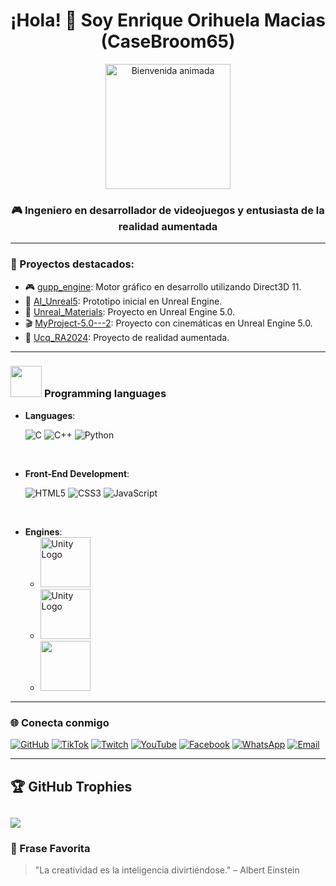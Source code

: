 <h1 align="center">¡Hola! 👋 Soy Enrique Orihuela Macias (CaseBroom65)</h1>

<div align="center">
  <img src="https://media4.giphy.com/media/v1.Y2lkPTc5MGI3NjExOHRnaGtidXR6MGxsaHJtOW0yYWRoNjcxcnYyd2RqamdqOXoyYmRueCZlcD12MV9pbnRlcm5hbF9naWZfYnlfaWQmY3Q9Zw/lbAgIgQ6Dytkk/giphy.gif" height="200" alt="Bienvenida animada" />
</div>

<h3 align="center">🎮 Ingeniero en desarrollador de videojuegos y entusiasta de la realidad aumentada</h3>

---

### 🚀 Proyectos destacados:

- 🎮 [gupp_engine](https://github.com/CaseBroom65/gupp_engine): Motor gráfico en desarrollo utilizando Direct3D 11.
- 🧪 [AI_Unreal5](https://github.com/CaseBroom65/UR5-IA): Prototipo inicial en Unreal Engine.
- 🔮 [Unreal_Materials](https://github.com/CaseBroom65/Unreal_Engine_5_Material): Proyecto en Unreal Engine 5.0.
- 🎬 [MyProject-5.0---2](https://github.com/CaseBroom65/MyProject-5.0---2): Proyecto con cinemáticas en Unreal Engine 5.0.
- 🧠 [Ucq_RA2024](https://github.com/CaseBroom65/Ucq_RA2024): Proyecto de realidad aumentada.

---

### <picture> <img src = "https://github.com/7oSkaaa/7oSkaaa/blob/main/Images/Programming_Languages.gif?raw=true" width = 50px>  </picture> Programming languages

- **Languages**:
    
    ![C](https://img.shields.io/badge/C%20-%232370ED.svg?style=for-the-badge&logo=c&logoColor=white)
    ![C++](https://img.shields.io/badge/C++%20-%2300599C.svg?style=for-the-badge&logo=c%2B%2B&logoColor=white)
    ![Python](https://img.shields.io/badge/Python%20-%2314354C.svg?style=for-the-badge&logo=python&logoColor=white)

<br>   
    
- **Front-End Development**:

   ![HTML5](https://img.shields.io/badge/HTML5%20-%23E34F26.svg?style=for-the-badge&logo=html5&logoColor=white)
   ![CSS3](https://img.shields.io/badge/CSS%20-%231572B6.svg?style=for-the-badge&logo=css3&logoColor=white)
   ![JavaScript](https://img.shields.io/badge/JavaScript%20-%23F7DF1E.svg?style=for-the-badge&logo=javascript&logoColor=black)
<br>

- **Engines**:
  - <img src="https://upload.wikimedia.org/wikipedia/commons/d/da/Unreal_Engine_Logo.svg" alt="Unity Logo" width="80"/>
  - <img src="https://upload.wikimedia.org/wikipedia/commons/c/c4/Unity_2021.svg" alt="Unity Logo" width="80"/>
  - <img src= "https://upload.wikimedia.org/wikipedia/commons/7/7f/Microsoft-DirectX-Logo-wordmark.svg" width="80"/>




---

### 🌐 Conecta conmigo

[![GitHub](https://img.shields.io/badge/GitHub-181717?style=flat&logo=github&logoColor=white)](https://github.com/CaseBroom65)
[![TikTok](https://img.shields.io/badge/TikTok-000000?style=flat&logo=tiktok&logoColor=white)](https://www.tiktok.com/@casebroom65?_t=ZS-8waCIxl5gpe&_r=1)
[![Twitch](https://img.shields.io/badge/Twitch-9146FF?style=flat&logo=twitch&logoColor=white)](https://www.twitch.tv/casebroom65)
[![YouTube](https://img.shields.io/badge/YouTube-FF0000?style=flat&logo=youtube&logoColor=white)](https://www.youtube.com/@enriqueorihuelamacias7823)
[![Facebook](https://img.shields.io/badge/Facebook-1877F2?style=flat&logo=facebook&logoColor=white)](https://www.facebook.com/casebroom)
[![WhatsApp](https://img.shields.io/badge/WhatsApp-25D366?style=flat&logo=whatsapp&logoColor=white)](https://wa.me/5542775524)
[![Email](https://img.shields.io/badge/Email-D14836?style=flat&logo=gmail&logoColor=white)](mailto:enrique.orihuela.m@hotmail.com)

---
## 🏆 GitHub Trophies
![](https://github-profile-trophy.vercel.app/?username=Ivancelot9&theme=tokyonight&no-frame=false&no-bg=true&margin-w=4)
---

### 🧠 Frase Favorita

> "La creatividad es la inteligencia divirtiéndose." – Albert Einstein
